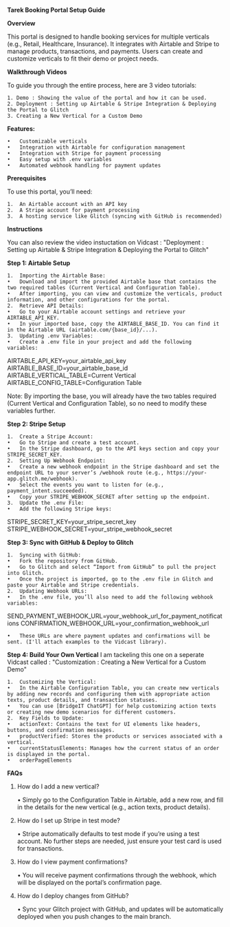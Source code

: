 **Tarek Booking Portal Setup Guide**

**Overview**

This portal is designed to handle booking services for multiple verticals (e.g., Retail, Healthcare, Insurance). It integrates with Airtable and Stripe to manage products, transactions, and payments. Users can create and customize verticals to fit their demo or project needs.

**Walkthrough Videos**

To guide you through the entire process, here are 3 video tutorials:

	1. Demo : Showing the value of the portal and how it can be used.
	2. Deployment : Setting up Airtable & Stripe Integration & Deploying the Portal to Glitch
	3. Creating a New Vertical for a Custom Demo

**Features:**

	•	Customizable verticals
	•	Integration with Airtable for configuration management
	•	Integration with Stripe for payment processing
	•	Easy setup with .env variables
	•	Automated webhook handling for payment updates

**Prerequisites**

To use this portal, you’ll need:

	1.	An Airtable account with an API key
	2.	A Stripe account for payment processing
	3.	A hosting service like Glitch (syncing with GitHub is recommended)

**Instructions**

You can also review the video instuctation on Vidcast : "Deployment : Setting up Airtable & Stripe Integration & Deploying the Portal to Glitch"

**Step 1: Airtable Setup**

	1.	Importing the Airtable Base:
	•	Download and import the provided Airtable base that contains the two required tables (Current Vertical and Configuration Table).
	•	After importing, you can view and customize the verticals, product information, and other configurations for the portal.
	2.	Retrieve API Details:
	•	Go to your Airtable account settings and retrieve your AIRTABLE_API_KEY.
	•	In your imported base, copy the AIRTABLE_BASE_ID. You can find it in the Airtable URL (airtable.com/{base_id}/...).
	3.	Updating .env Variables:
	•	Create a .env file in your project and add the following variables:
 
AIRTABLE_API_KEY=your_airtable_api_key
AIRTABLE_BASE_ID=your_airtable_base_id
AIRTABLE_VERTICAL_TABLE=Current Vertical
AIRTABLE_CONFIG_TABLE=Configuration Table

Note:	By importing the base, you will already have the two tables required (Current Vertical and Configuration Table), so no need to modify these variables further.

**Step 2: Stripe Setup**

	1.	Create a Stripe Account:
	•	Go to Stripe and create a test account.
	•	In the Stripe dashboard, go to the API keys section and copy your STRIPE_SECRET_KEY.
	2.	Setting Up Webhook Endpoint:
	•	Create a new webhook endpoint in the Stripe dashboard and set the endpoint URL to your server’s /webhook route (e.g., https://your-app.glitch.me/webhook).
	•	Select the events you want to listen for (e.g., payment_intent.succeeded).
	•	Copy your STRIPE_WEBHOOK_SECRET after setting up the endpoint.
	3.	Update the .env File:
	•	Add the following Stripe keys:

STRIPE_SECRET_KEY=your_stripe_secret_key
STRIPE_WEBHOOK_SECRET=your_stripe_webhook_secret

**Step 3: Sync with GitHub & Deploy to Glitch**

	1.	Syncing with GitHub:
	•	Fork the repository from GitHub.
	•	Go to Glitch and select “Import from GitHub” to pull the project into Glitch.
	•	Once the project is imported, go to the .env file in Glitch and paste your Airtable and Stripe credentials.
	2.	Updating Webhook URLs:
	•	In the .env file, you’ll also need to add the following webhook variables:

SEND_PAYMENT_WEBHOOK_URL=your_webhook_url_for_payment_notifications
CONFIRMATION_WEBHOOK_URL=your_confirmation_webhook_url

	•	These URLs are where payment updates and confirmations will be sent. (I'll attach examples to the Vidcast library).

**Step 4: Build Your Own Vertical** 
I am tackeling this one on a seperate Vidcast called : "Customization : Creating a New Vertical for a Custom Demo"

	1.	Customizing the Vertical:
	•	In the Airtable Configuration Table, you can create new verticals by adding new records and configuring them with appropriate action texts, product details, and transaction statuses.
	•	You can use [BridgeIT ChatGPT] for help customizing action texts or creating new demo scenarios for different customers.
	2.	Key Fields to Update:
	•	actionText: Contains the text for UI elements like headers, buttons, and confirmation messages.
	•	productVerified: Stores the products or services associated with a vertical.
	•	currentStatusElements: Manages how the current status of an order is displayed in the portal.
	•	orderPageElements

 
**FAQs**

1. How do I add a new vertical?

	•	Simply go to the Configuration Table in Airtable, add a new row, and fill in the details for the new vertical (e.g., action texts, product details).

2. How do I set up Stripe in test mode?

	•	Stripe automatically defaults to test mode if you’re using a test account. No further steps are needed, just ensure your test card is used for transactions.

3. How do I view payment confirmations?

	•	You will receive payment confirmations through the webhook, which will be displayed on the portal’s confirmation page.

4. How do I deploy changes from GitHub?

	•	Sync your Glitch project with GitHub, and updates will be automatically deployed when you push changes to the main branch.
